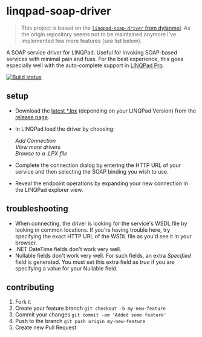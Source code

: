 # linqpad-soap-driver

> This project is based on the [`linqpad-soap-driver` from dylanmei](https://github.com/dylanmei/linqpad-soap-driver). As the origin repository seems not to be maintained anymore I've implemented few more features (see list below).

A SOAP service driver for LINQPad. Useful for invoking SOAP-based services with minimal pain and fuss. For the best experience, this goes especially well with the auto-complete support in [LINQPad Pro](http://www.linqpad.net/Purchase.aspx).

[![Build status](https://ci.appveyor.com/api/projects/status/b3qel2k78pok0l50?svg=true)](https://ci.appveyor.com/project/flex87/linqpad-soap-driver)

## setup

- Download the [latest *.lpx](https://github.com/flex87/linqpad-soap-driver/releases/latest) (depending on your LINQPad Version) from the [release page](https://github.com/flex87/linqpad-soap-driver/releases). 
- In LINQPad load the driver by choosing:

   *Add Connection*  
   *View more drivers*  
   *Browse to a .LPX file*

- Complete the connection dialog by entering the HTTP URL of your service and then selecting the SOAP binding you wish to use.
- Reveal the endpoint operations by expanding your new connection in the LINQPad explorer view.

## troubleshooting
* When connecting, the driver is looking for the service's WSDL file by looking in common locations. If you're having trouble here, try specifying the exact HTTP URL of the WSDL file as you'd see it in your browser.
* .NET DateTime fields don't work very well.
* Nullable fields don't work very well. For such fields, an extra *Specified* field is generated. You must set this extra field as *true* if you are specifying a value for your Nullable field.

## contributing

1. Fork it
2. Create your feature branch `git checkout -b my-new-feature`
3. Commit your changes `git commit -am 'Added some feature'`
4. Push to the branch `git push origin my-new-feature`
5. Create new Pull Request
